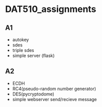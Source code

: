# DAT510_assignments
## A1
- autokey
- sdes
- triple sdes
- simple server (flask)

## A2
- ECDH
- RC4(pseudo-random number generator)
- DES(pycryptodome)
- simple webserver send/recieve message
